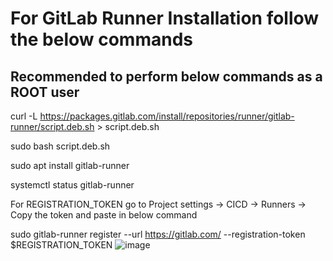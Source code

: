 # For GitLab Runner Installation follow the below commands

Recommended to perform below commands as a ROOT user
----------------------------------------------------------------------------------------------


curl -L https://packages.gitlab.com/install/repositories/runner/gitlab-runner/script.deb.sh > script.deb.sh

sudo bash script.deb.sh

sudo apt install gitlab-runner

systemctl status gitlab-runner

For REGISTRATION_TOKEN go to Project settings -> CICD -> Runners -> Copy the token and paste in below command

sudo gitlab-runner register --url https://gitlab.com/ --registration-token $REGISTRATION_TOKEN
![image](https://github.com/Pavan-1997/GitLab_CICD/assets/32020205/575cd389-0404-4f2f-a8ee-c975443a531a)
